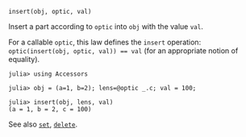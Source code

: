 ```
insert(obj, optic, val)
```

Insert a part according to `optic` into `obj` with the value `val`.

For a callable `optic`, this law defines the `insert` operation: `optic(insert(obj, optic, val)) == val` (for an appropriate notion of equality).

```jldoctest
julia> using Accessors

julia> obj = (a=1, b=2); lens=@optic _.c; val = 100;

julia> insert(obj, lens, val)
(a = 1, b = 2, c = 100)
```

See also [`set`](@ref), [`delete`](@ref).
